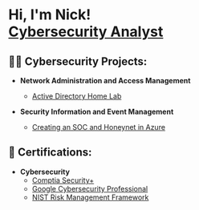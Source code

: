 <h1>Hi, I'm Nick! <br/><a href="https://www.linkedin.com/in/nk-nava">Cybersecurity Analyst</a>
<h2>👨‍💻 Cybersecurity Projects:</h2>

- <b>Network Administration and Access Management</b>
  - [Active Directory Home Lab](https://github.com/nicknava1/activedirectory)
 
- <b>Security Information and Event Management</b>
  - [Creating an SOC and Honeynet in Azure](https://github.com/nicknava1/sochoneynet)
 
<h2>📜 Certifications:</h2>

- <b>Cybersecurity</b>
  - [Comptia Security+](https://github.com/nicknava1/Certifications/blob/main/CompTIA%20Security%2B%20ce%20certificate.pdf)
  - [Google Cybersecurity Professional](https://github.com/nicknava1/Certifications/blob/main/Google%20Cybersecurity%20Professional.pdf)
  - [NIST Risk Management Framework](https://github.com/nicknava1/Certifications/blob/main/NIST%20RMF.pdf)
